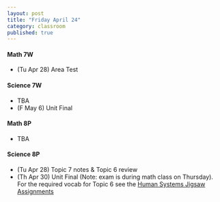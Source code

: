 ```yaml
---
layout: post
title: "Friday April 24"
category: classroom
published: true
---
```

#### Math 7W
* (Tu Apr 28) Area Test

#### Science 7W
* TBA
* (F May 6) Unit Final

#### Math 8P
* TBA

#### Science 8P
* (Tu Apr 28) Topic 7 notes & Topic 6 review
* (Th Apr 30) Unit Final (Note: exam is during math class on Thursday). For the required vocab for Topic 6 see the <a href="https://www.dropbox.com/s/hi75o87nt925dzu/Jigsaw%20WS%20-%20Body%20Systems%20in%20Humans.pdf?dl=0">Human Systems Jigsaw Assignments</a>
